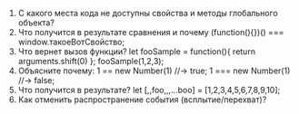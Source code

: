 1. С какого места кода не доступны свойства и методы глобального объекта?
2. Что получится в результате сравнения и почему (function(){})() === window.такоеВотСвойство;
3. Что вернет вызов функции? let fooSample = function(){ return arguments.shift(0) }; fooSample(1,2,3);
4. Объясните почему: 1 == new Number(1) //-> true; 1 === new Number(1) //-> false;
5. Что получится в результате? let [,,foo,,,...boo] = [1,2,3,4,5,6,7,8,9,10];
6. Как отменить распространение события (всплытие/перехват)?